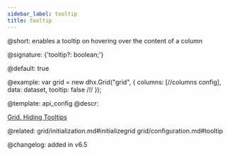 ```yaml
---
sidebar_label: tooltip
title: tooltip
---          
```


@short: enables a tooltip on hovering over the content of a column

@signature: {'tooltip?: boolean;'}

@default: true

@example: 
var grid = new dhx.Grid("grid", {
	columns: [//columns config],
	data: dataset,
	tooltip: false /*!*/
});


@template:	api_config
@descr: 


[Grid. Hiding Tooltips](https://snippet.dhtmlx.com/mq4t3t3w)



@related: grid/initialization.md#initializegrid
grid/configuration.md#tooltip

@changelog: added in v6.5


